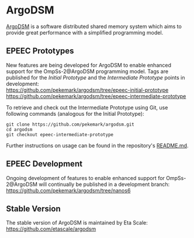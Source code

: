 # ArgoDSM

[ArgoDSM](https://www.it.uu.se/research/project/argo) is a software distributed
shared memory system which aims to provide great performance with a simplified
programming model.


## EPEEC Prototypes

New features are being developed for ArgoDSM to enable enhanced support for the OmpSs-2@ArgoDSM programming model.
Tags are published for the *Initial Prototype* and the *Intermediate Prototype* points in development:  
https://github.com/pekemark/argodsm/tree/epeec-initial-prototype  
https://github.com/pekemark/argodsm/tree/epeec-intermediate-prototype

To retrieve and check out the Intermediate Prototype using Git, use following commands (analogous for the Initial Prototype):
```
git clone https://github.com/pekemark/argodsm.git
cd argodsm
git checkout epeec-intermediate-prototype
```
Further instructions on usage can be found in the repository's [README.md](https://github.com/pekemark/argodsm/blob/epeec-initial-prototype/README.md).


## EPEEC Development

Ongoing development of features to enable enhanced support for OmpSs-2@ArgoDSM will continually be published in a development branch:  
https://github.com/pekemark/argodsm/tree/nanos6


## Stable Version

The stable version of ArgoDSM is maintained by Eta Scale:  
https://github.com/etascale/argodsm
